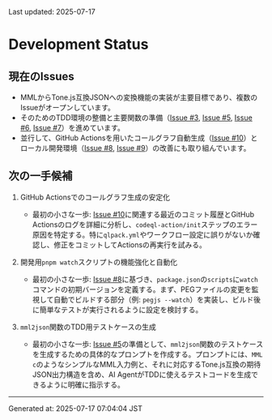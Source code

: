 Last updated: 2025-07-17

# Development Status

## 現在のIssues
- MMLからTone.js互換JSONへの変換機能の実装が主要目標であり、複数のIssueがオープンしています。
- そのためのTDD環境の整備と主要関数の準備（[Issue #3](issue-notes/3.md), [Issue #5](issue-notes/5.md), [Issue #6](issue-notes/6.md), [Issue #7](issue-notes/7.md)）を進めています。
- 並行して、GitHub Actionsを用いたコールグラフ自動生成（[Issue #10](issue-notes/10.md)）とローカル開発環境（[Issue #8](issue-notes/8.md), [Issue #9](issue-notes/9.md)）の改善にも取り組んでいます。

## 次の一手候補
1. GitHub Actionsでのコールグラフ生成の安定化
   - 最初の小さな一歩: [Issue #10](issue-notes/10.md)に関連する最近のコミット履歴とGitHub Actionsのログを詳細に分析し、`codeql-action/init`ステップのエラー原因を特定する。特に`qlpack.yml`やワークフロー設定に誤りがないか確認し、修正をコミットしてActionsの再実行を試みる。

2. 開発用`pnpm watch`スクリプトの機能強化と自動化
   - 最初の小さな一歩: [Issue #8](issue-notes/8.md)に基づき、`package.json`の`scripts`に`watch`コマンドの初期バージョンを定義する。まず、PEGファイルの変更を監視して自動でビルドする部分（例: `pegjs --watch`）を実装し、ビルド後に簡単なテストが実行されるように設定を検討する。

3. `mml2json`関数のTDD用テストケースの生成
   - 最初の小さな一歩: [Issue #5](issue-notes/5.md)の準備として、`mml2json`関数のテストケースを生成するための具体的なプロンプトを作成する。プロンプトには、`MML c`のようなシンプルなMML入力例と、それに対応するTone.js互換の期待JSON出力構造を含め、AI AgentがTDDに使えるテストコードを生成できるように明確に指示する。

---
Generated at: 2025-07-17 07:04:04 JST
